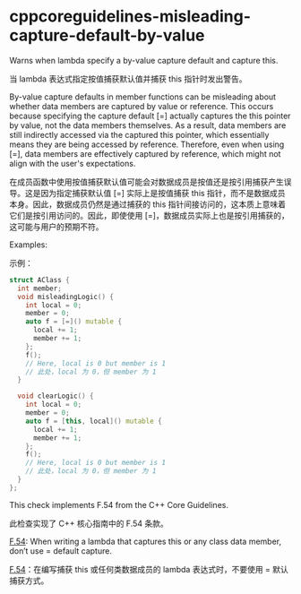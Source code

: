 # cppcoreguidelines-misleading-capture-default-by-value

Warns when lambda specify a by-value capture default and capture this.

当 lambda 表达式指定按值捕获默认值并捕获 this 指针时发出警告。

By-value capture defaults in member functions can be misleading about whether data members are captured by value or reference. This occurs because specifying the capture default [=] actually captures the this pointer by value, not the data members themselves. As a result, data members are still indirectly accessed via the captured this pointer, which essentially means they are being accessed by reference. Therefore, even when using [=], data members are effectively captured by reference, which might not align with the user's expectations.

在成员函数中使用按值捕获默认值可能会对数据成员是按值还是按引用捕获产生误导。这是因为指定捕获默认值 [=] 实际上是按值捕获 this 指针，而不是数据成员本身。因此，数据成员仍然是通过捕获的 this 指针间接访问的，这本质上意味着它们是按引用访问的。因此，即使使用 [=]，数据成员实际上也是按引用捕获的，这可能与用户的预期不符。

Examples:

示例：

```c++
struct AClass {
  int member;
  void misleadingLogic() {
    int local = 0;
    member = 0;
    auto f = [=]() mutable {
      local += 1;
      member += 1;
    };
    f();
    // Here, local is 0 but member is 1
    // 此处，local 为 0，但 member 为 1
  }

  void clearLogic() {
    int local = 0;
    member = 0;
    auto f = [this, local]() mutable {
      local += 1;
      member += 1;
    };
    f();
    // Here, local is 0 but member is 1
    // 此处，local 为 0，但 member 为 1
  }
};
```

This check implements F.54 from the C++ Core Guidelines.

此检查实现了 C++ 核心指南中的 F.54 条款。

[F.54](https://isocpp.github.io/CppCoreGuidelines/CppCoreGuidelines#f54-when-writing-a-lambda-that-captures-this-or-any-class-data-member-dont-use--default-capture): When writing a lambda that captures this or any class data member, don’t use = default capture.

[F.54](https://isocpp.github.io/CppCoreGuidelines/CppCoreGuidelines#f54-when-writing-a-lambda-that-captures-this-or-any-class-data-member-dont-use--default-capture)：在编写捕获 this 或任何类数据成员的 lambda 表达式时，不要使用 = 默认捕获方式。
